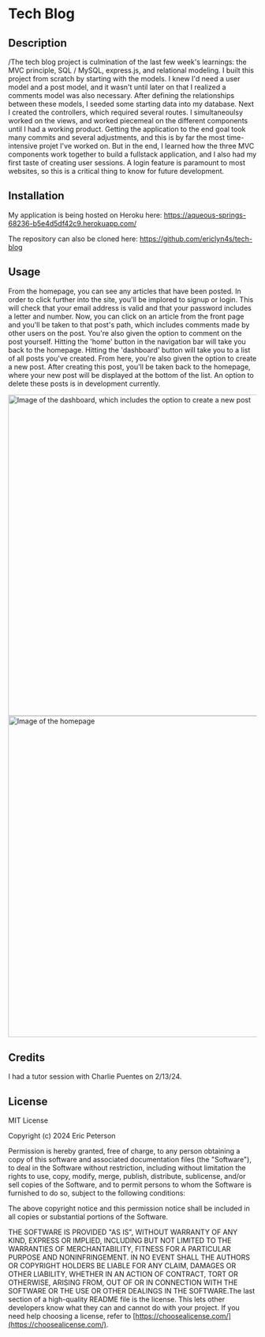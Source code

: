 # Tech Blog

## Description

/The tech blog project is culmination of the last few week's learnings: the MVC principle, SQL / MySQL, express.js, and relational modeling. I built this project from scratch by starting with the models. I knew I'd need a user model and a post model, and it wasn't until later on that I realized a comments model was also necessary. After defining the relationships between these models, I seeded some starting data into my database. Next I created the controllers, which required several routes. I simultaneoulsy worked on the views, and worked piecemeal on the different components until I had a working product. Getting the application to the end goal took many commits and several adjustments, and this is by far the most time-intensive projet I've worked on. But in the end, I learned how the three MVC components work together to build a fullstack application, and I also had my first taste of creating user sessions. A login feature is paramount to most websites, so this is a critical thing to know for future development.

## Installation

My application is being hosted on Heroku here:
https://aqueous-springs-68236-b5e4d5df42c9.herokuapp.com/

The repository can also be cloned here:
https://github.com/ericlyn4s/tech-blog

## Usage

From the homepage, you can see any articles that have been posted. In order to click further into the site, you'll be implored to signup or login. This will check that your email address is valid and that your password includes a letter and number. Now, you can click on an article from the front page and you'll be taken to that post's path, which includes comments made by other users on the post. You're also given the option to comment on the post yourself. Hitting the 'home' button in the navigation bar will take you back to the homepage. Hitting the 'dashboard' button will take you to a list of all posts you've created. From here, you're also given the option to create a new post. After creating this post, you'll be taken back to the homepage, where your new post will be displayed at the bottom of the list. An option to delete these posts is in development currently.

<image src="/public/pictures/dashboard-pic.png" width="650" alt="Image of the dashboard, which includes the option to create a new post"/>

<image src="/public/pictures/homepage-pic.png" width="650" alt="Image of the homepage"/>

## Credits

I had a tutor session with Charlie Puentes on 2/13/24.

## License

MIT License

Copyright (c) 2024 Eric Peterson

Permission is hereby granted, free of charge, to any person obtaining a copy
of this software and associated documentation files (the "Software"), to deal
in the Software without restriction, including without limitation the rights
to use, copy, modify, merge, publish, distribute, sublicense, and/or sell
copies of the Software, and to permit persons to whom the Software is
furnished to do so, subject to the following conditions:

The above copyright notice and this permission notice shall be included in all
copies or substantial portions of the Software.

THE SOFTWARE IS PROVIDED "AS IS", WITHOUT WARRANTY OF ANY KIND, EXPRESS OR
IMPLIED, INCLUDING BUT NOT LIMITED TO THE WARRANTIES OF MERCHANTABILITY,
FITNESS FOR A PARTICULAR PURPOSE AND NONINFRINGEMENT. IN NO EVENT SHALL THE
AUTHORS OR COPYRIGHT HOLDERS BE LIABLE FOR ANY CLAIM, DAMAGES OR OTHER
LIABILITY, WHETHER IN AN ACTION OF CONTRACT, TORT OR OTHERWISE, ARISING FROM,
OUT OF OR IN CONNECTION WITH THE SOFTWARE OR THE USE OR OTHER DEALINGS IN THE
SOFTWARE.The last section of a high-quality README file is the license. This lets other developers know what they can and cannot do with your project. If you need help choosing a license, refer to [https://choosealicense.com/](https://choosealicense.com/).

